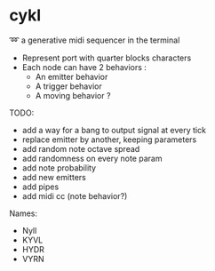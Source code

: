 # cykl
:loop: a generative midi sequencer in the terminal

 - Represent port with quarter blocks characters
 - Each node can have 2 behaviors :
 	- An emitter behavior
 	- A trigger behavior
 	- A moving behavior ?

TODO:
 - add a way for a bang to output signal at every tick
 - replace emitter by another, keeping parameters
 - add random note octave spread
 - add randomness on every note param
 - add note probability
 - add new emitters
 - add pipes
 - add midi cc (note behavior?)

Names:
  - Nyll
  - KYVL
  - HYDR
  - VYRN
